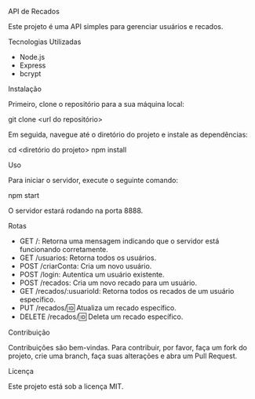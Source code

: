 API de Recados

Este projeto é uma API simples para gerenciar usuários e recados.

Tecnologias Utilizadas

- Node.js
- Express
- bcrypt

Instalação

Primeiro, clone o repositório para a sua máquina local:

git clone <url do repositório>

Em seguida, navegue até o diretório do projeto e instale as dependências:

cd <diretório do projeto>
npm install

Uso

Para iniciar o servidor, execute o seguinte comando:

npm start

O servidor estará rodando na porta 8888.

Rotas

- GET /: Retorna uma mensagem indicando que o servidor está funcionando corretamente.
- GET /usuarios: Retorna todos os usuários.
- POST /criarConta: Cria um novo usuário.
- POST /login: Autentica um usuário existente.
- POST /recados: Cria um novo recado para um usuário.
- GET /recados/:usuarioId: Retorna todos os recados de um usuário específico.
- PUT /recados/:id: Atualiza um recado específico.
- DELETE /recados/:id: Deleta um recado específico.

Contribuição

Contribuições são bem-vindas. Para contribuir, por favor, faça um fork do projeto, crie uma branch, faça suas alterações e abra um Pull Request.

Licença

Este projeto está sob a licença MIT.
